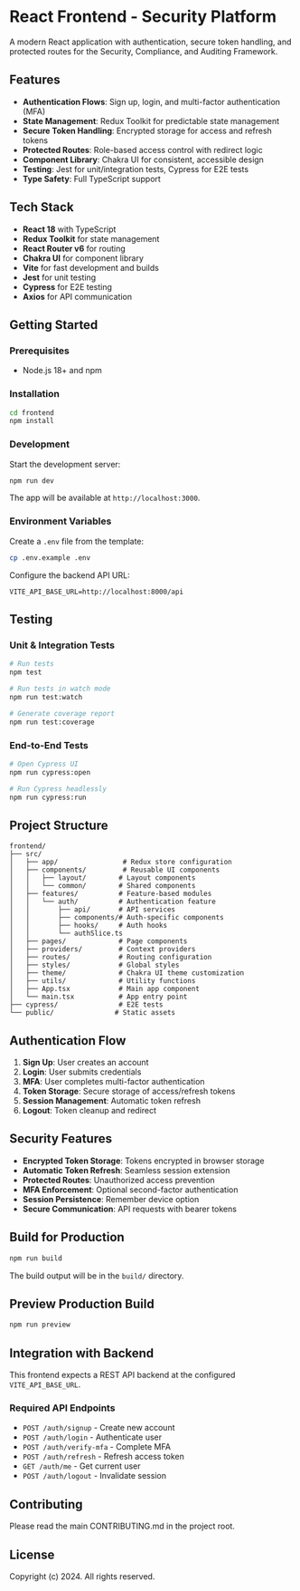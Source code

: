 # React Frontend - Security Platform

A modern React application with authentication, secure token handling, and protected routes for the Security, Compliance, and Auditing Framework.

## Features

- **Authentication Flows**: Sign up, login, and multi-factor authentication (MFA)
- **State Management**: Redux Toolkit for predictable state management
- **Secure Token Handling**: Encrypted storage for access and refresh tokens
- **Protected Routes**: Role-based access control with redirect logic
- **Component Library**: Chakra UI for consistent, accessible design
- **Testing**: Jest for unit/integration tests, Cypress for E2E tests
- **Type Safety**: Full TypeScript support

## Tech Stack

- **React 18** with TypeScript
- **Redux Toolkit** for state management
- **React Router v6** for routing
- **Chakra UI** for component library
- **Vite** for fast development and builds
- **Jest** for unit testing
- **Cypress** for E2E testing
- **Axios** for API communication

## Getting Started

### Prerequisites

- Node.js 18+ and npm

### Installation

```bash
cd frontend
npm install
```

### Development

Start the development server:

```bash
npm run dev
```

The app will be available at `http://localhost:3000`.

### Environment Variables

Create a `.env` file from the template:

```bash
cp .env.example .env
```

Configure the backend API URL:

```
VITE_API_BASE_URL=http://localhost:8000/api
```

## Testing

### Unit & Integration Tests

```bash
# Run tests
npm test

# Run tests in watch mode
npm run test:watch

# Generate coverage report
npm run test:coverage
```

### End-to-End Tests

```bash
# Open Cypress UI
npm run cypress:open

# Run Cypress headlessly
npm run cypress:run
```

## Project Structure

```
frontend/
├── src/
│   ├── app/                # Redux store configuration
│   ├── components/         # Reusable UI components
│   │   ├── layout/        # Layout components
│   │   └── common/        # Shared components
│   ├── features/          # Feature-based modules
│   │   └── auth/          # Authentication feature
│   │       ├── api/       # API services
│   │       ├── components/# Auth-specific components
│   │       ├── hooks/     # Auth hooks
│   │       └── authSlice.ts
│   ├── pages/             # Page components
│   ├── providers/         # Context providers
│   ├── routes/            # Routing configuration
│   ├── styles/            # Global styles
│   ├── theme/             # Chakra UI theme customization
│   ├── utils/             # Utility functions
│   ├── App.tsx            # Main app component
│   └── main.tsx           # App entry point
├── cypress/               # E2E tests
└── public/               # Static assets
```

## Authentication Flow

1. **Sign Up**: User creates an account
2. **Login**: User submits credentials
3. **MFA**: User completes multi-factor authentication
4. **Token Storage**: Secure storage of access/refresh tokens
5. **Session Management**: Automatic token refresh
6. **Logout**: Token cleanup and redirect

## Security Features

- **Encrypted Token Storage**: Tokens encrypted in browser storage
- **Automatic Token Refresh**: Seamless session extension
- **Protected Routes**: Unauthorized access prevention
- **MFA Enforcement**: Optional second-factor authentication
- **Session Persistence**: Remember device option
- **Secure Communication**: API requests with bearer tokens

## Build for Production

```bash
npm run build
```

The build output will be in the `build/` directory.

## Preview Production Build

```bash
npm run preview
```

## Integration with Backend

This frontend expects a REST API backend at the configured `VITE_API_BASE_URL`.

### Required API Endpoints

- `POST /auth/signup` - Create new account
- `POST /auth/login` - Authenticate user
- `POST /auth/verify-mfa` - Complete MFA
- `POST /auth/refresh` - Refresh access token
- `GET /auth/me` - Get current user
- `POST /auth/logout` - Invalidate session

## Contributing

Please read the main CONTRIBUTING.md in the project root.

## License

Copyright (c) 2024. All rights reserved.
